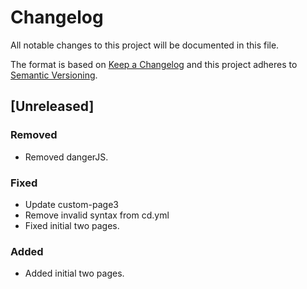 # Changelog

All notable changes to this project will be documented in this file.

The format is based on [Keep a Changelog](http://keepachangelog.com/en/1.0.0/)
and this project adheres to [Semantic Versioning](http://semver.org/spec/v2.0.0.html).

## [Unreleased]

### Removed

- Removed dangerJS.

### Fixed

- Update custom-page3
- Remove invalid syntax from cd.yml
- Fixed initial two pages.

### Added

- Added initial two pages.

